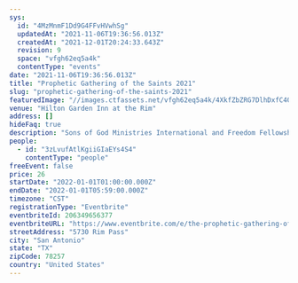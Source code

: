 ```yaml
---
sys:
  id: "4MzMnmF1Dd9G4FFvHVwhSg"
  updatedAt: "2021-11-06T19:36:56.013Z"
  createdAt: "2021-12-01T20:24:33.643Z"
  revision: 9
  space: "vfgh62eq5a4k"
  contentType: "events"
date: "2021-11-06T19:36:56.013Z"
title: "Prophetic Gathering of the Saints 2021"
slug: "prophetic-gathering-of-the-saints-2021"
featuredImage: "//images.ctfassets.net/vfgh62eq5a4k/4XkfZbZRG7DlhDxfC40qdE/e3874bb6511d788174012de63cf76e63/2021_prophetic_gathering_banner.jpg"
venue: "Hilton Garden Inn at the Rim"
address: []
hideFaq: true
description: "Sons of God Ministries International and Freedom Fellowship Church International are hosting the annual Prophetic Gathering of the Saints in San Antonio, TX on December 31st starting at 7:00 PM CST"
people:
  - id: "3zLvufAtlKgiiGIaEYs4S4"
    contentType: "people"
freeEvent: false
price: 26
startDate: "2022-01-01T01:00:00.000Z"
endDate: "2022-01-01T05:59:00.000Z"
timezone: "CST"
registrationType: "Eventbrite"
eventbriteId: 206349656377
eventbriteURL: "https://www.eventbrite.com/e/the-prophetic-gathering-of-the-saints-2021-tickets-206349656377"
streetAddress: "5730 Rim Pass"
city: "San Antonio"
state: "TX"
zipCode: 78257
country: "United States"
---
```

